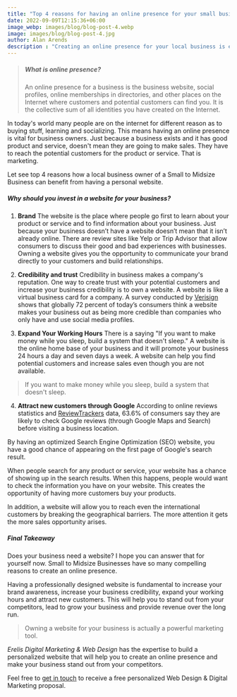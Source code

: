 ```yaml
---
title: "Top 4 reasons for having an online presence for your small business"
date: 2022-09-09T12:15:36+06:00
image_webp: images/blog/blog-post-4.webp
image: images/blog/blog-post-4.jpg
author: Alan Arends
description : "Creating an online presence for your local business is essential to reach out for customers and make your business stand out from your competitors. Find 4 reasons why?"
---
```


> ##### What is online presence? 
> An online presence for a business is the business website, social profiles, online memberships in directories, and other places on the Internet where customers and potential customers can find you. It is the collective sum of all identities you have created on the Internet.

In today's world many people are on the internet for different reason as to buying stuff, learning and socializing. This means having an online presence is vital for business owners.
Just because a business exists and it has good product and service, doesn't mean they are going to make sales. They have to reach the potential customers for the product or service. That is marketing.

Let see top 4 reasons how a local business owner of a Small to Midsize Business can benefit from having a personal website.

##### Why should you invest in a website for your business?

1. **Brand**
The website is the place where people go first to learn about your product or service and to find information about your business. Just because your business doesn’t have a website doesn’t mean that it isn’t already online. There are review sites like Yelp or Trip Advisor that allow consumers to discuss their good and bad experiences with businesses. Owning a website gives you the opportunity to communicate your brand directly to your customers and build relationships.

2. **Credibility and trust**
Credibility in business makes a company's reputation. One way to create trust with your potential customers and increase your business credibility is to own a website. A website is like a virtual business card for a company.
A survey conducted by [Verisign](https://blog.verisign.com/domain-names/why-small-businesses-say-having-a-website-is-important/) shows that globally 72 percent of today’s consumers think a website makes your business out as being more credible than companies who only have and use social media profiles.

3. **Expand Your Working Hours**
There is a saying "If you want to make money while you sleep, build a system that doesn't sleep." A website is the online home base of your business and it will promote your business 24 hours a day and seven days a week. A website can help you find potential customers and increase sales even though you are not available.

> If you want to make money while you sleep, build a system that doesn't sleep.

4. **Attract new customers through Google**
According to online reviews statistics and [ReviewTrackers](https://www.reviewtrackers.com/reports/online-reviews-survey/) data, 63.6% of consumers say they are likely to check Google reviews (through Google Maps and Search) before visiting a business location.

By having an optimized Search Engine Optimization (SEO) website, you have a good chance of appearing on the first page of Google's search result.

When people search for any product or service, your website has a chance of showing up in the search results. When this happens, people would want to check the information you have on your website. This creates the opportunity of having more customers buy your products.

In addition, a website will allow you to reach even the international customers by breaking the geographical barriers. The more attention it gets the more sales opportunity arises.

##### Final Takeaway
Does your business need a website? I hope you can answer that for yourself now.
Small to Midsize Businesses have so many compelling reasons to create an online presence.

Having a professionally designed website is fundamental to increase your brand awareness, increase your business credibility, expand your working hours and attract new customers. This will help you to stand out from your competitors, lead to grow your business and provide revenue over the long run.

> Owning a website for your business is actually a powerful marketing tool.

*Erelis Digital Marketing & Web Design* has the expertise to build a personalized website that will help you to create an online presence and make your business stand out from your competitors.

Feel free to [get in touch](https://www.erelisdigital.com/#contact) to receive a free personalized Web Design & Digital Marketing proposal.
